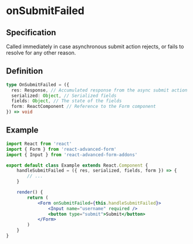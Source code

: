 # onSubmitFailed

## Specification

Called immediately in case asynchronous submit action rejects, or fails to resolve for any other reason.

## Definition

```typescript
type OnSubmitFailed = ({
  res: Response, // Accumulated response from the async submit action
  serialized: Object, // Serialized fields
  fields: Object, // The state of the fields
  form: ReactComponent // Reference to the Form component
}) => void
```

## Example

```jsx
import React from 'react'
import { Form } from 'react-advanced-form'
import { Input } from 'react-advanced-form-addons'

export default class Example extends React.Component {
    handleSubmitFailed = ({ res, serialized, fields, form }) => {
        // ...
    }

    render() {
        return (
            <Form onSubmitFailed={this.handleSubmitFailed}>
                <Input name="username" required />
                <button type="submit">Submit</button>
            </Form>
        )
    }
}
```


